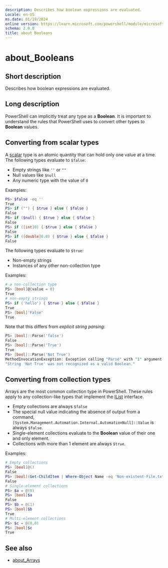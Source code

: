 ```yaml
---
description: Describes how boolean expressions are evaluated.
Locale: en-US
ms.date: 01/19/2024
online version: https://learn.microsoft.com/powershell/module/microsoft.powershell.core/about/about_booleans?view=powershell-5.1&WT.mc_id=ps-gethelp
schema: 2.0.0
title: about Booleans
---
```

# about_Booleans

## Short description
Describes how boolean expressions are evaluated.

## Long description

PowerShell can implicitly treat any type as a **Boolean**. It is important to
understand the rules that PowerShell uses to convert other types to **Boolean**
values.

## Converting from scalar types

A [scalar][02] type is an atomic quantity that can hold only one value at a
time. The following types evaluate to `$false`:

- Empty strings like `''` or `""`
- Null values like `$null`
- Any numeric type with the value of `0`

Examples:

```powershell
PS> $false -eq ''
True
PS> if ("") { $true } else { $false }
False
PS> if ($null) { $true } else { $false }
False
PS> if ([int]0) { $true } else { $false }
False
PS> if ([double]0.0) { $true } else { $false }
False
```

The following types evaluate to `$true`:

- Non-empty strings
- Instances of any other non-collection type

Examples:

```powershell
# a non-collection type
PS> [bool]@{value = 0}
True
# non-empty strings
PS> if ('hello') { $true } else { $false }
True
PS> [bool]'False'
True
```

Note that this differs from _explicit string parsing_:

```powershell
PS> [bool]::Parse('false')
False
PS> [bool]::Parse('True')
True
PS> [bool]::Parse('Not True')
MethodInvocationException: Exception calling "Parse" with "1" argument(s):
"String 'Not True' was not recognized as a valid Boolean."
```

## Converting from collection types

Arrays are the most common collection type in PowerShell. These rules apply to
any collection-like types that implement the [IList][01] interface.

- Empty collections are always `$false`
- The special null value indicating the absence of output from a command,
  `[System.Management.Automation.Internal.AutomationNull]::Value` is always
  `$false`.
- Single-element collections evaluate to the **Boolean** value of their one and
  only element.
- Collections with more than 1 element are always `$true`.

Examples:

```powershell
# Empty collections
PS> [bool]@()
False
PS> [bool](Get-ChildItem | Where-Object Name -eq 'Non-existent-File.txt')
False
# Single-element collections
PS> $a = @(0)
PS> [bool]$a
False
PS> $b = @(1)
PS> [bool]$b
True
# Multi-element collections
PS> $c = @(0,0)
PS> [bool]$c
True
```

## See also

- [about_Arrays][03]

<!-- link references -->
[01]: /dotnet/api/system.collections.ilist
[02]: /powershell/scripting/learn/glossary#scalar-value
[03]: about_Arrays.md#where

